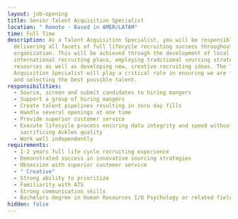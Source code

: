 ```yaml
---
layout: job-opening
title: Senior Talent Acquisition Specialist
location: " Remote - Based in AMER/LATAM"
time: Full Time
description: As a Talent Acquisition Specialist, you will be responsible for
  delivering all facets of full lifecycle recruiting success throughout the
  organization. This will be achieved through the development of local and
  international recruiting plans, employing traditional sourcing strategies and
  resources as well as developing new, creative recruiting ideas. The Talent
  Acquisition Specialist will play a critical role in ensuring we are finding
  and selecting the best possible talent.
responsibilities:
  - Source, screen and submit candidates to hiring mangers
  - Support a group of hiring mangers
  - Create talent pipelines resulting in zero day fills
  - Handle several openings at one time
  - Provide superior customer service
  - Execute lifecycle process ensuring data integrity and speed without
    sacrificing Acklen quality
  - Work well independently
requirements:
  - 1-2 years full life cycle recruiting experience
  - Demonstrated success in innovative sourcing strategies
  - Obsession with superior customer service
  - " Creative"
  - Strong ability to prioritize
  - Familiarity with ATS
  - Strong communication skills
  - Bachelors degree in Human Resources I/O Psychology or related field preferred
hidden: false
---
```

